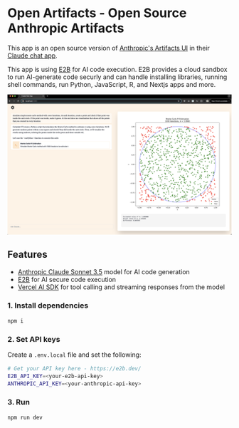 # Open Artifacts - Open Source Anthropic Artifacts
This app is an open source version of [Anthropic's Artifacts UI](https://www.anthropic.com/news/claude-3-5-sonnet) in their [Claude chat app](https://claude.ai/).

This app is using [E2B](https://e2b.dev/docs) for AI code execution. E2B provides a cloud sandbox to run AI-generate code securly and can handle installing libraries, running shell commands, run Python, JavaScript, R, and Nextjs apps and more.

![Preview](preview.png)

## Features
- [Anthropic Claude Sonnet 3.5](https://www.anthropic.com/) model for AI code generation
- [E2B](https://e2b.dev) for AI secure code execution
- [Vercel AI SDK](https://sdk.vercel.ai/docs/introduction) for tool calling and streaming responses from the model

### 1. Install dependencies
```sh
npm i
```

### 2. Set API keys
Create a `.env.local` file and set the following:
```sh
# Get your API key here - https://e2b.dev/
E2B_API_KEY=<your-e2b-api-key>
ANTHROPIC_API_KEY=<your-anthropic-api-key>
```

### 3. Run
```sh
npm run dev
```
